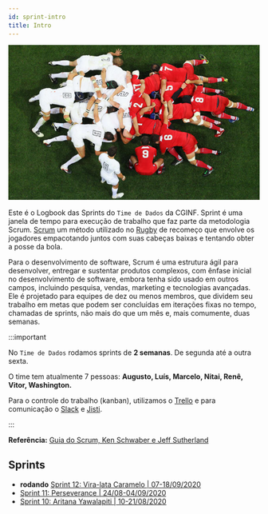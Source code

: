 ```yaml
---
id: sprint-intro
title: Intro
---
```


![img](../../static/img/rugby-scrum.jpg)

Este é o Logbook das Sprints do `Time de Dados` da CGINF. Sprint é uma janela
de tempo para execução de trabalho que faz parte da metodologia Scrum. [Scrum](https://en.wikipedia.org/wiki/Scrum_(rugby))
um método utilizado no [Rugby](https://en.wikipedia.org/wiki/Rugby_football)
de recomeço que envolve os jogadores empacotando juntos com suas cabeças baixas
e tentando obter a posse da bola.

Para o desenvolvimento de software, Scrum é uma estrutura ágil para desenvolver,
entregar e sustentar produtos complexos, com ênfase inicial no desenvolvimento de software,
embora tenha sido usado em outros campos, incluindo pesquisa, vendas, marketing e
tecnologias avançadas. Ele é projetado para equipes de dez ou menos membros, que
dividem seu trabalho em metas que podem ser concluídas em iterações fixas no tempo,
chamadas de sprints, não mais do que um mês e, mais comumente, duas semanas.

:::important

No `Time de Dados` rodamos sprints de **2 semanas**. De segunda até a outra sexta.

O time tem atualmente 7 pessoas: **Augusto, Luís, Marcelo, Nitai, Renê, Vitor, Washington.**

Para o controle do trabalho (kanban), utilizamos o [Trello](https://trello.com/)
e para comunicação o [Slack](https://slack.com/intl/pt-br/) e [Jisti](https://jitsi.org/).

:::

**Referência:** <a href="/doc/Scrum-Guide-Portuguese-BR.pdf" target="_blank">Guia do Scrum, Ken Schwaber e Jeff Sutherland</a>

## Sprints

* **rodando** [Sprint 12: Vira-lata Caramelo | 07-18/09/2020](sprint-12)
* [Sprint 11: Perseverance | 24/08-04/09/2020](sprint-11)
* [Sprint 10: Aritana Yawalapiti | 10-21/08/2020](sprint-10)